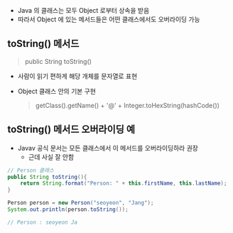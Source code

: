 - Java 의 클래스는 모두 Object 로부터 상속을 받음
- 따라서 Object 에 있는 메서드들은 어떤 클래스에서도 오버라이딩 가능

## toString() 메서드

> public String toString()

- 사람이 읽기 편하게 해당 개체를 문자열로 표현

- Object 클래스 안의 기본 구현

  > getClass().getName() + '@' + Integer.toHexString(hashCode())

## toString() 메서드 오버라이딩 예

- Javav 공식 문서는 모든 클래스에서 이 메서드를 오버라이딩하라 권장
  - 근데 사실 잘 안함

```java
// Person 클래스
public String toString(){
    return String.format("Person: " + this.firstName, this.lastName);
}
```

```java
Person person = new Person("seoyeon", "Jang");
System.out.println(person.toString());

// Person : seoyeon Ja
```

